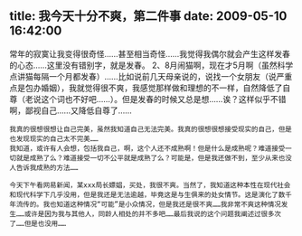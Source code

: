 title: 我今天十分不爽，第二件事
date: 2009-05-10 16:42:00
---

常年的寂寞让我变得很奇怪……甚至相当奇怪……我觉得我偶尔就会产生这样发春的心态……这里没有错别字，就是发春。
    2、8月闹猫啊，现在才5月啊（虽然科学点讲猫每隔一个月都发春）……比如说前几天母亲说的，说找一个女朋友（说严重点是包办婚姻），我就觉得很不爽，我感觉那样做和理想的不一样，自然降低了自尊（老说这个词也不好吧……）。但是发春的时候又总是想……诶？这样似乎不错啊，鄙视自己……又降低自尊了……

    我真的很想很想让自己完美，虽然我知道自己无法完美。我真的很想很想接受现实的自己，但是也发现现实的自己太不完美……
    我知道，或许有人会想，包括我自己，啊，这个人还不成熟啊！但是什么是成熟呢？难道接受一切就是成熟了么？难道接受一切不公平就是成熟了么？可能是，但是我还做不到，至少从来也没人告诉我成熟的方法……

    今天下午看网易新闻，某xxx局长嫖娼，买处，我很不爽。当然了，我知道这种本性在现代社会和现代科学下几乎没用，但是我还是无法逾越，毕竟这是与生俱来的处女情节。这是演化了数千年流传的。我也知道这种情况“可能”是小众情况，但是我还是很不爽……我非常不爽这种情况发生……或许是因为我与其他人，同龄人相处的并不多吧……最后我说的这个问题我阐述过很多次了……但是也没用……